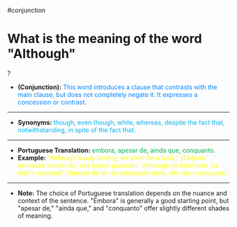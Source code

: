 #conjunction

# What is the meaning of the word "Although"
?
* **(Conjunction):** <span style="color:rgb(0, 132, 255)">This word introduces a clause that contrasts with the main clause, but does not completely negate it. It expresses a concession or contrast.</span>
---
* **Synonyms:** <span style="color:rgb(0, 176, 240)">though, even though, while, whereas, despite the fact that, notwithstanding, in spite of the fact that.</span>
---
* **Portuguese Translation:** <span style="color:rgb(0, 176, 80)">embora, apesar de, ainda que, conquanto.</span>
* **Example:** <span style="color:rgb(255, 255, 0)">"Although it was raining, we went for a walk." (Embora estivesse chovendo, nós fomos passear.)</span>  <span style="color:rgb(255, 255, 0)">"Although he tried hard, he didn't succeed." (Apesar de ter se esforçado muito, ele não conseguiu.)</span>
---
* **Note:**  The choice of Portuguese translation depends on the nuance and context of the sentence.  "Embora" is generally a good starting point, but "apesar de," "ainda que," and "conquanto" offer slightly different shades of meaning.
<!--SR:!2025-06-02,3,230-->
